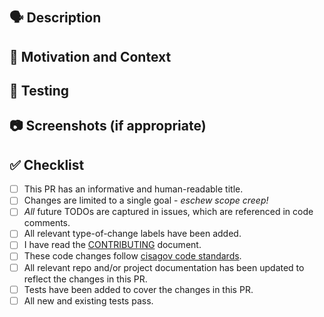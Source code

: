 # <!-- Use the title to describe PR changes in the imperative mood --> #

## 🗣 Description ##

<!-- Describe the "what" of your changes in detail. -->
<!-- To avoid scope creep, limit changes to a single goal. -->

## 💭 Motivation and Context ##

<!-- Why is this change required? -->
<!-- What problem does this change solve? How did you solve it? -->
<!-- Mention any related issue(s) here using appropriate keywords such
<!-- as "closes" or "resolves" to auto-close them on merge. -->

## 🧪 Testing ##

<!-- How did you test your changes? How could someone else test this PR? -->

<!-- Include details of your testing environment, and the tests you ran to -->
<!-- see how your change affects other areas of the code, etc. -->

## 📷 Screenshots (if appropriate) ##

<!-- Remove this section and header if not needed -->

## ✅ Checklist ##

<!-- Remove any of the following that do not apply. -->
<!-- Draft PRs should have one or more un-checked boxes. -->
<!-- If you're unsure about any of these, don't hesitate to ask. -->
<!-- We're here to help! -->

* [ ] This PR has an informative and human-readable title.
* [ ] Changes are limited to a single goal - _eschew scope creep!_
* [ ] _All_ future TODOs are captured in issues, which are referenced
      in code comments.
* [ ] All relevant type-of-change labels have been added.
* [ ] I have read the [CONTRIBUTING](../blob/develop/CONTRIBUTING.md) document.
* [ ] These code changes follow [cisagov code standards](https://github.com/cisagov/development-guide).
* [ ] All relevant repo and/or project documentation has been updated
      to reflect the changes in this PR.
* [ ] Tests have been added to cover the changes in this PR.
* [ ] All new and existing tests pass.
